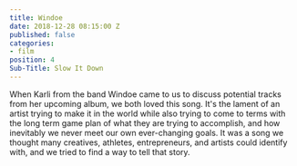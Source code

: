 ```yaml
---
title: Windoe
date: 2018-12-28 08:15:00 Z
published: false
categories:
- film
position: 4
Sub-Title: Slow It Down
---
```


When Karli from the band Windoe came to us to discuss potential tracks from her upcoming album, we both loved this song. It's the lament of an artist trying to make it in the world while also trying to come to terms with the long term game plan of what they are trying to accomplish, and how inevitably we never meet our own ever-changing goals. It was a song we thought many creatives, athletes, entrepreneurs, and artists could identify with, and we tried to find a way to tell that story.
